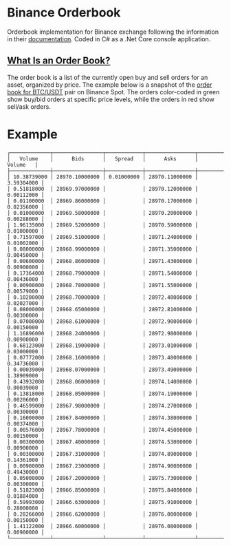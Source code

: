 ﻿
# Binance Orderbook
Orderbook implementation for Binance exchange following the information in their [documentation](https://github.com/binance/binance-spot-api-docs/blob/master/web-socket-streams.md#how-to-manage-a-local-order-book-correctly).
Coded in C# as a .Net Core console application.

## [What Is an Order Book?](https://academy.binance.com/en/glossary/order-book)
The order book is a list of the currently open buy and sell orders for an asset, 
organized by price. The example below is a snapshot of the [order book for BTC/USDT](https://www.binance.com/en/orderbook/btc_usdt)
pair on Binance Spot. The orders color-coded in green show buy/bid orders at 
specific price levels, while the orders in red show sell/ask orders.

# Example

```
┌─────────────┬────────────────┬────────────┬────────────────┬────────────┐
│   Volume    │      Bids      │   Spread   │      Asks      │   Volume   │
├─────────────┼────────────────┼────────────┼────────────────┼────────────┤
│ 10.38739000 │ 28970.10000000 │ 0.01000000 │ 28970.11000000 │ 3.59304000 │
│ 0.51818000  │ 28969.97000000 │            │ 28970.12000000 │ 0.00112000 │
│ 0.01100000  │ 28969.86000000 │            │ 28970.17000000 │ 0.02356000 │
│ 0.01000000  │ 28969.58000000 │            │ 28970.20000000 │ 0.00288000 │
│ 1.96135000  │ 28969.52000000 │            │ 28970.59000000 │ 0.01000000 │
│ 0.71597000  │ 28969.51000000 │            │ 28971.24000000 │ 0.01002000 │
│ 0.08000000  │ 28968.99000000 │            │ 28971.35000000 │ 0.00450000 │
│ 0.00600000  │ 28968.86000000 │            │ 28971.43000000 │ 0.00900000 │
│ 0.17364000  │ 28968.79000000 │            │ 28971.54000000 │ 0.00436000 │
│ 0.00900000  │ 28968.78000000 │            │ 28971.55000000 │ 0.00579000 │
│ 0.10200000  │ 28968.70000000 │            │ 28972.40000000 │ 0.02027000 │
│ 0.08000000  │ 28968.65000000 │            │ 28972.81000000 │ 0.00300000 │
│ 0.07000000  │ 28968.61000000 │            │ 28972.90000000 │ 0.00150000 │
│ 1.16896000  │ 28968.24000000 │            │ 28972.98000000 │ 0.00900000 │
│ 0.68123000  │ 28968.19000000 │            │ 28973.01000000 │ 0.03000000 │
│ 0.07772000  │ 28968.16000000 │            │ 28973.48000000 │ 0.34736000 │
│ 0.00039000  │ 28968.07000000 │            │ 28973.49000000 │ 1.38909000 │
│ 0.43932000  │ 28968.06000000 │            │ 28974.14000000 │ 0.00039000 │
│ 0.13818000  │ 28968.05000000 │            │ 28974.19000000 │ 0.00206000 │
│ 0.46599000  │ 28967.98000000 │            │ 28974.27000000 │ 0.00300000 │
│ 0.16000000  │ 28967.84000000 │            │ 28974.38000000 │ 0.00374000 │
│ 0.00576000  │ 28967.78000000 │            │ 28974.45000000 │ 0.00150000 │
│ 0.00300000  │ 28967.40000000 │            │ 28974.53000000 │ 0.00900000 │
│ 0.00300000  │ 28967.31000000 │            │ 28974.89000000 │ 0.14361000 │
│ 0.00900000  │ 28967.23000000 │            │ 28974.90000000 │ 0.49430000 │
│ 0.05000000  │ 28967.20000000 │            │ 28975.73000000 │ 0.00300000 │
│ 0.51823000  │ 28966.85000000 │            │ 28975.84000000 │ 0.01884000 │
│ 0.59993000  │ 28966.63000000 │            │ 28975.91000000 │ 0.28000000 │
│ 0.28266000  │ 28966.62000000 │            │ 28976.00000000 │ 0.00150000 │
│ 1.41122000  │ 28966.60000000 │            │ 28976.08000000 │ 0.00900000 │
└─────────────┴────────────────┴────────────┴────────────────┴────────────┘
```
